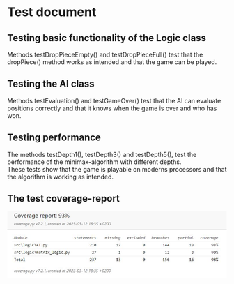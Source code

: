 # Test document

## Testing basic functionality of the Logic class

Methods testDropPieceEmpty() and testDropPieceFull() test that the dropPiece() method works as intended and that the game can be played.

## Testing the AI class

Methods testEvaluation() and testGameOver() test that the AI can evaluate positions correctly and that it knows when the game is over and who has won.

## Testing performance

The methods testDepth1(), testDepth3() and testDepth5(), test the performance of the minimax-algorithm with different depths.
<br>
These tests show that the game is playable on moderns processors and that the algorithm is working as intended.

## The test coverage-report

![](./images/coverage-report.JPG)
